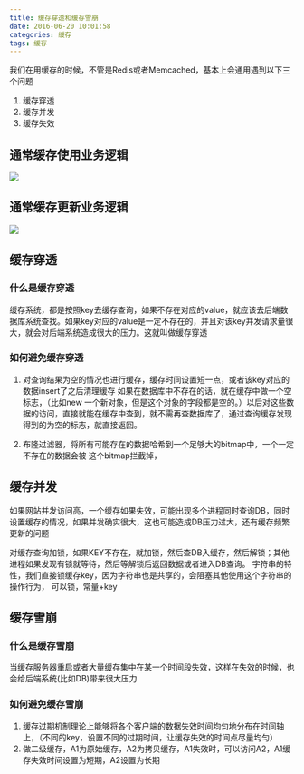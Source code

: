 ```yaml
---
title: 缓存穿透和缓存雪崩
date: 2016-06-20 10:01:58
categories: 缓存
tags: 缓存
---
```

我们在用缓存的时候，不管是Redis或者Memcached，基本上会通用遇到以下三个问题
1. 缓存穿透
1. 缓存并发
1. 缓存失效

<!--more-->

## 通常缓存使用业务逻辑
![](http://ww2.sinaimg.cn/mw690/69045600gw1f51gz9tm00j20c90c43yk.jpg)

## 通常缓存更新业务逻辑
![](http://ww3.sinaimg.cn/mw690/69045600gw1f51hewbdhlj209c0f3mx7.jpg)


##  缓存穿透
### 什么是缓存穿透
缓存系统，都是按照key去缓存查询，如果不存在对应的value，就应该去后端数据库系统查找。如果key对应的value是一定不存在的，并且对该key并发请求量很大，就会对后端系统造成很大的压力。这就叫做缓存穿透

###  如何避免缓存穿透
1. 对查询结果为空的情况也进行缓存，缓存时间设置短一点，或者该key对应的数据insert了之后清理缓存
如果在数据库中不存在的话，就在缓存中做一个空标志，（比如new 一个新对象，但是这个对象的字段都是空的。）以后对这些数据的访问，直接就能在缓存中查到，就不需再查数据库了，通过查询缓存发现得到的为空的标志，就直接返回。

1. 布隆过滤器，将所有可能存在的数据哈希到一个足够大的bitmap中，一个一定不存在的数据会被 这个bitmap拦截掉，


##  缓存并发
如果网站并发访问高，一个缓存如果失效，可能出现多个进程同时查询DB，同时设置缓存的情况，如果并发确实很大，这也可能造成DB压力过大，还有缓存频繁更新的问题

对缓存查询加锁，如果KEY不存在，就加锁，然后查DB入缓存，然后解锁；其他进程如果发现有锁就等待，然后等解锁后返回数据或者进入DB查询。
字符串的特性，我们直接锁缓存key，因为字符串也是共享的，会阻塞其他使用这个字符串的操作行为，
可以锁，常量+key


##  缓存雪崩
###  什么是缓存雪崩
当缓存服务器重启或者大量缓存集中在某一个时间段失效，这样在失效的时候，也会给后端系统(比如DB)带来很大压力


### 如何避免缓存雪崩
1. 缓存过期机制理论上能够将各个客户端的数据失效时间均匀地分布在时间轴上，（不同的key，设置不同的过期时间，让缓存失效的时间点尽量均匀）
1. 做二级缓存，A1为原始缓存，A2为拷贝缓存，A1失效时，可以访问A2，A1缓存失效时间设置为短期，A2设置为长期



